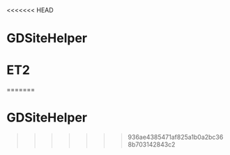 <<<<<<< HEAD
# GDSiteHelper
# ET2
=======
# GDSiteHelper 
>>>>>>> 936ae4385471af825a1b0a2bc368b703142843c2
